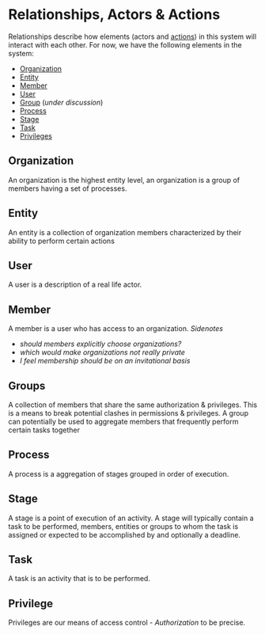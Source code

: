 # Relationships, Actors & Actions
Relationships describe how elements (actors and [actions](./actions.md)) in this system will interact with each other.
For now, we have the following elements in the system:
* [Organization](##Organization)
* [Entity](##Entity)
* [Member](##Member)
* [User](##User)
* [Group](##Groups) (_under discussion_)
* [Process](##Process)
* [Stage](##Stage)
* [Task](##Task)
* [Privileges](##Privilege)

## Organization
An organization is the highest entity level, an organization is a group of members having a set of processes.

## Entity
An entity is a collection of organization members characterized by their ability to perform certain actions

## User
A user is a description of a real life actor.

## Member
A member is a user who has access to an organization. 
*Sidenotes*
* _should members explicitly choose organizations?_
* _which would make organizations not really private_
* _I feel membership should be on an invitational basis_


## Groups
A collection of members that share the same authorization & privileges. This is a means to break potential clashes in permissions & privileges.
A group can potentially be used to aggregate members that frequently perform certain tasks together

## Process
A process is a aggregation of stages grouped in order of execution.

## Stage
A stage is a point of execution of an activity. A stage will typically contain a task to be performed, members, entities or groups to whom the task is assigned or expected to be accomplished by and optionally a deadline.

## Task
A task is an activity that is to be performed.

## Privilege
Privileges are our means of access control - *Authorization* to be precise.

